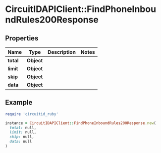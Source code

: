 # CircuitIDAPIClient::FindPhoneInboundRules200Response

## Properties

| Name | Type | Description | Notes |
| ---- | ---- | ----------- | ----- |
| **total** | **Object** |  |  |
| **limit** | **Object** |  |  |
| **skip** | **Object** |  |  |
| **data** | **Object** |  |  |

## Example

```ruby
require 'circuitid_ruby'

instance = CircuitIDAPIClient::FindPhoneInboundRules200Response.new(
  total: null,
  limit: null,
  skip: null,
  data: null
)
```

